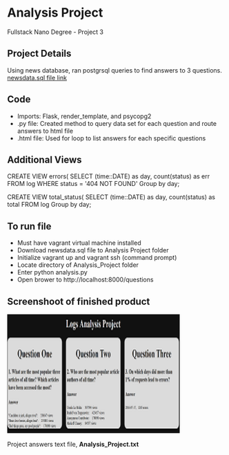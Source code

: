 # Analysis Project
Fullstack Nano Degree - Project 3

## Project Details
Using news database, ran postgrsql queries to find answers to 3 questions.
[newsdata.sql file link](https://d17h27t6h515a5.cloudfront.net/topher/2016/August/57b5f748_newsdata/newsdata.zip) 

## Code
* Imports: Flask, render_template, and psycopg2
* .py file: Created method to query data set for each question and route answers to html file
* .html file: Used for loop to list answers for each specific questions

## Additional Views
CREATE VIEW errors(
            SELECT (time::DATE) as day, count(status) as err
            FROM log
            WHERE status = '404 NOT FOUND'
            Group by day;

CREATE VIEW total_status(
            SELECT (time::DATE) as day, count(status) as total
            FROM log
            Group by day;


## To run file
* Must have vagrant virtual machine installed
* Download newsdata.sql file to Analysis Project folder
* Initialize vagrant up and vagrant ssh (command prompt)
* Locate directory of Analysis_Project folder
* Enter python analysis.py
* Open brower to http://localhost:8000/questions

## Screenshoot of finished product
<img src="/Analysis_Project.png" width="400" height="275" />

Project answers text file, **Analysis_Project.txt** 

